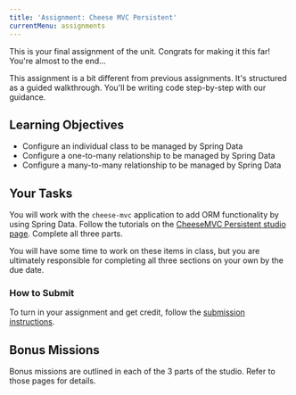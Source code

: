 ```yaml
---
title: 'Assignment: Cheese MVC Persistent'
currentMenu: assignments
---
```


This is your final assignment of the unit. Congrats for making it this far! You're almost to the end...

This assignment is a bit different from previous assignments. It's structured as a guided walkthrough. You'll be writing code step-by-step with our guidance.

## Learning Objectives

- Configure an individual class to be managed by Spring Data
- Configure a one-to-many relationship to be managed by Spring Data
- Configure a many-to-many relationship to be managed by Spring Data

## Your Tasks

You will work with the `cheese-mvc` application to add ORM functionality by using Spring Data. Follow the tutorials on the [CheeseMVC Persistent studio page](../../studios/cheese-mvc-persistent/). Complete all three parts.

You will have some time to work on these items in class, but you are ultimately responsible for completing all three sections on your own by the due date.

### How to Submit

To turn in your assignment and get credit, follow the [submission instructions][submission-instructions].

[submission-instructions]: ../

## Bonus Missions

Bonus missions are outlined in each of the 3 parts of the studio. Refer to those pages for details.
